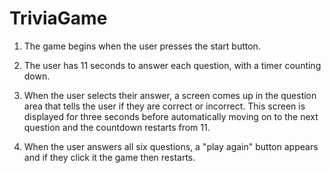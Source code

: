 # TriviaGame

1. The game begins when the user presses the start button.

2. The user has 11 seconds to answer each question, with a timer counting down.

3. When the user selects their answer, a screen comes up in the question area that tells the user if they are correct or incorrect. This screen is displayed for three seconds before automatically moving on to the next question and the countdown restarts from 11. 

4. When the user answers all six questions, a "play again" button appears and if they click it the game then restarts.